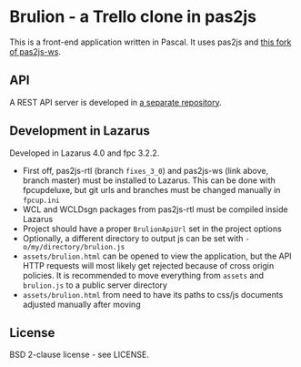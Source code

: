 # Brulion - a Trello clone in pas2js

This is a front-end application written in Pascal. It uses pas2js and [this fork of pas2js-ws](https://github.com/bbrtj/Pas2JS_Widget).

## API

A REST API server is developed in [a separate repository](https://github.com/bbrtj/perl-brulion-api).

## Development in Lazarus

Developed in Lazarus 4.0 and fpc 3.2.2.

- First off, pas2js-rtl (branch `fixes_3_0`) and pas2js-ws (link above, branch master) must be installed to Lazarus. This can be done with fpcupdeluxe, but git urls and branches must be changed manually in `fpcup.ini`
- WCL and WCLDsgn packages from pas2js-rtl must be compiled inside Lazarus
- Project should have a proper `BrulionApiUrl` set in the project options
- Optionally, a different directory to output js can be set with `-o/my/directory/brulion.js`
- `assets/brulion.html` can be opened to view the application, but the API HTTP requests will most likely get rejected because of cross origin policies. It is recommended to move everything from `assets` and `brulion.js` to a public server directory
- `assets/brulion.html` from need to have its paths to css/js documents adjusted manually after moving

## License

BSD 2-clause license - see LICENSE.


